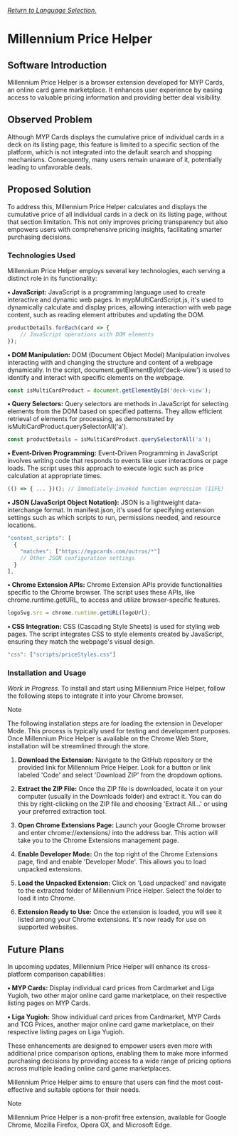 [_Return to Language Selection._](https://github.com/MPCGomes/Millennium-Price-Helper/blob/main/README.md)

# Millennium Price Helper

## Software Introduction
Millennium Price Helper is a browser extension developed for MYP Cards, an online card game marketplace. It enhances user experience by easing access to valuable pricing information and providing better deal visibility.

## Observed Problem
Although MYP Cards displays the cumulative price of individual cards in a deck on its listing page, this feature is limited to a specific section of the platform, which is not integrated into the default search and shopping mechanisms. Consequently, many users remain unaware of it, potentially leading to unfavorable deals.

## Proposed Solution
To address this, Millennium Price Helper calculates and displays the cumulative price of all individual cards in a deck on its listing page, without that section limitation. This not only improves pricing transparency but also empowers users with comprehensive pricing insights, facilitating smarter purchasing decisions.

### Technologies Used
Millennium Price Helper employs several key technologies, each serving a distinct role in its functionality:

**• JavaScript:** JavaScript is a programming language used to create interactive and dynamic web pages. In mypMultiCardScript.js, it's used to dynamically calculate and display prices, allowing interaction with web page content, such as reading element attributes and updating the DOM.

```javascript
productDetails.forEach(card => {
    // JavaScript operations with DOM elements
});
```

**• DOM Manipulation:** DOM (Document Object Model) Manipulation involves interacting with and changing the structure and content of a webpage dynamically. In the script, document.getElementById('deck-view') is used to identify and interact with specific elements on the webpage.

```javascript
const isMultiCardProduct = document.getElementById('deck-view');
```

**• Query Selectors:** Query selectors are methods in JavaScript for selecting elements from the DOM based on specified patterns. They allow efficient retrieval of elements for processing, as demonstrated by isMultiCardProduct.querySelectorAll('a').

```javascript
const productDetails = isMultiCardProduct.querySelectorAll('a');
```

**• Event-Driven Programming:** Event-Driven Programming in JavaScript involves writing code that responds to events like user interactions or page loads. The script uses this approach to execute logic such as price calculation at appropriate times.

```javascript
(() => { ... })(); // Immediately-invoked function expression (IIFE)
```

**• JSON (JavaScript Object Notation):**
JSON is a lightweight data-interchange format. In manifest.json, it's used for specifying extension settings such as which scripts to run, permissions needed, and resource locations.

```javascript
"content_scripts": [
  {
    "matches": ["https://mypcards.com/outros/*"]
    // Other JSON configuration settings
  }
],
```

**• Chrome Extension APIs:** Chrome Extension APIs provide functionalities specific to the Chrome browser. The script uses these APIs, like chrome.runtime.getURL, to access and utilize browser-specific features.

```javascript
logoSvg.src = chrome.runtime.getURL(logoUrl);
```

**• CSS Integration:** CSS (Cascading Style Sheets) is used for styling web pages. The script integrates CSS to style elements created by JavaScript, ensuring they match the webpage's visual design.

```javascript
"css": ["scripts/priceStyles.css"]
```

### Installation and Usage
_Work in Progress._
To install and start using Millennium Price Helper, follow the following steps to integrate it into your Chrome browser.

> [!NOTE]
> The following installation steps are for loading the extension in Developer Mode. This process is typically used for testing and development purposes. Once Millennium Price Helper is available on the Chrome Web Store, installation will be streamlined through the store.

1. **Download the Extension:** Navigate to the GitHub repository or the provided link for Millennium Price Helper. Look for a button or link labeled 'Code' and select 'Download ZIP' from the dropdown options.

2. **Extract the ZIP File:** Once the ZIP file is downloaded, locate it on your computer (usually in the Downloads folder) and extract it. You can do this by right-clicking on the ZIP file and choosing 'Extract All...' or using your preferred extraction tool.

3. **Open Chrome Extensions Page:** Launch your Google Chrome browser and enter chrome://extensions/ into the address bar. This action will take you to the Chrome Extensions management page.

4. **Enable Developer Mode:** On the top right of the Chrome Extensions page, find and enable 'Developer Mode'. This allows you to load unpacked extensions.

5. **Load the Unpacked Extension:** Click on 'Load unpacked' and navigate to the extracted folder of Millennium Price Helper. Select the folder to load it into Chrome.

6. **Extension Ready to Use:** Once the extension is loaded, you will see it listed among your Chrome extensions. It's now ready for use on supported websites.

## Future Plans
In upcoming updates, Millennium Price Helper will enhance its cross-platform comparison capabilities:

**• MYP Cards:** Display individual card prices from Cardmarket and Liga Yugioh, two other major online card game marketplace, on their respective listing pages on MYP Cards.

**• Liga Yugioh:** Show individual card prices from Cardmarket, MYP Cards and TCG Prices, another major online card game marketplace, on their respective listing pages on Liga Yugioh.

These enhancements are designed to empower users even more with additional price comparison options, enabling them to make more informed purchasing decisions by providing access to a wide range of pricing options across multiple leading online card game marketplaces.

Millennium Price Helper aims to ensure that users can find the most cost-effective and suitable options for their needs.

> [!NOTE]
> Millennium Price Helper is a non-profit free extension, available for Google Chrome, Mozilla Firefox, Opera GX, and Microsoft Edge.
